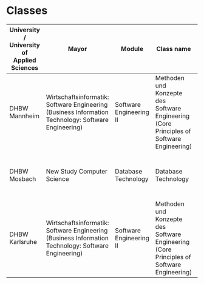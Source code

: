 # Classes

| **University / University of Applied Sciences** | Mayor | Module | Class name | Language | Topics | Status |
|---|---|---|---|---|---|---|
| DHBW Mannheim | Wirtschaftsinformatik: Software Engineering (Business Information Technology: Software Engineering) | Software Engineering II | Methoden und Konzepte des Software Engineering (Core Principles of Software Engineering) | German | Software Lifecycle, Requirements Engineering, Full-Stack-APIs, Design Patterns, Testing, IT-Management, ABAP | 🟢 Active |
| DHBW Mosbach | New Study Computer Science | Database Technology | Database Technology | English | Relational Algebra, SQL, Database Design, ABAP, SAP HANA | 🟡 In planning |
| DHBW Karlsruhe | Wirtschaftsinformatik: Software Engineering (Business Information Technology: Software Engineering) | Software Engineering II | Methoden und Konzepte des Software Engineering (Core Principles of Software Engineering) | English | Software Lifecycle, Requirements Engineering, Full-Stack-APIs, Design Patterns, Testing, IT-Management, ABAP | 🟡 In planning |

